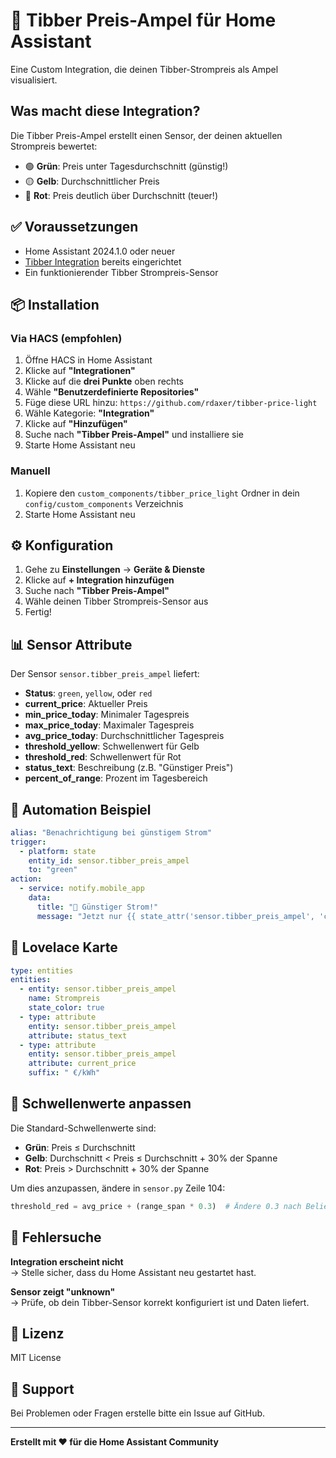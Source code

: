 # 🚦 Tibber Preis-Ampel für Home Assistant

Eine Custom Integration, die deinen Tibber-Strompreis als Ampel visualisiert.

## Was macht diese Integration?

Die Tibber Preis-Ampel erstellt einen Sensor, der deinen aktuellen Strompreis bewertet:

- 🟢 **Grün**: Preis unter Tagesdurchschnitt (günstig!)
- 🟡 **Gelb**: Durchschnittlicher Preis
- 🔴 **Rot**: Preis deutlich über Durchschnitt (teuer!)

## ✅ Voraussetzungen

- Home Assistant 2024.1.0 oder neuer
- [Tibber Integration](https://www.home-assistant.io/integrations/tibber/) bereits eingerichtet
- Ein funktionierender Tibber Strompreis-Sensor

## 📦 Installation

### Via HACS (empfohlen)

1. Öffne HACS in Home Assistant
2. Klicke auf **"Integrationen"**
3. Klicke auf die **drei Punkte** oben rechts
4. Wähle **"Benutzerdefinierte Repositories"**
5. Füge diese URL hinzu: `https://github.com/rdaxer/tibber-price-light`
6. Wähle Kategorie: **"Integration"**
7. Klicke auf **"Hinzufügen"**
8. Suche nach **"Tibber Preis-Ampel"** und installiere sie
9. Starte Home Assistant neu

### Manuell

1. Kopiere den `custom_components/tibber_price_light` Ordner in dein `config/custom_components` Verzeichnis
2. Starte Home Assistant neu

## ⚙️ Konfiguration

1. Gehe zu **Einstellungen** → **Geräte & Dienste**
2. Klicke auf **+ Integration hinzufügen**
3. Suche nach **"Tibber Preis-Ampel"**
4. Wähle deinen Tibber Strompreis-Sensor aus
5. Fertig!

## 📊 Sensor Attribute

Der Sensor `sensor.tibber_preis_ampel` liefert:

- **Status**: `green`, `yellow`, oder `red`
- **current_price**: Aktueller Preis
- **min_price_today**: Minimaler Tagespreis
- **max_price_today**: Maximaler Tagespreis
- **avg_price_today**: Durchschnittlicher Tagespreis
- **threshold_yellow**: Schwellenwert für Gelb
- **threshold_red**: Schwellenwert für Rot
- **status_text**: Beschreibung (z.B. "Günstiger Preis")
- **percent_of_range**: Prozent im Tagesbereich

## 🤖 Automation Beispiel

```yaml
alias: "Benachrichtigung bei günstigem Strom"
trigger:
  - platform: state
    entity_id: sensor.tibber_preis_ampel
    to: "green"
action:
  - service: notify.mobile_app
    data:
      title: "💚 Günstiger Strom!"
      message: "Jetzt nur {{ state_attr('sensor.tibber_preis_ampel', 'current_price') }} €/kWh"
```

## 📱 Lovelace Karte

```yaml
type: entities
entities:
  - entity: sensor.tibber_preis_ampel
    name: Strompreis
    state_color: true
  - type: attribute
    entity: sensor.tibber_preis_ampel
    attribute: status_text
  - type: attribute
    entity: sensor.tibber_preis_ampel
    attribute: current_price
    suffix: " €/kWh"
```

## 🎨 Schwellenwerte anpassen

Die Standard-Schwellenwerte sind:
- **Grün**: Preis ≤ Durchschnitt
- **Gelb**: Durchschnitt < Preis ≤ Durchschnitt + 30% der Spanne
- **Rot**: Preis > Durchschnitt + 30% der Spanne

Um dies anzupassen, ändere in `sensor.py` Zeile 104:
```python
threshold_red = avg_price + (range_span * 0.3)  # Ändere 0.3 nach Belieben
```

## 🐛 Fehlersuche

**Integration erscheint nicht**  
→ Stelle sicher, dass du Home Assistant neu gestartet hast.

**Sensor zeigt "unknown"**  
→ Prüfe, ob dein Tibber-Sensor korrekt konfiguriert ist und Daten liefert.

## 📝 Lizenz

MIT License

## 💬 Support

Bei Problemen oder Fragen erstelle bitte ein Issue auf GitHub.

---

**Erstellt mit ❤️ für die Home Assistant Community**
